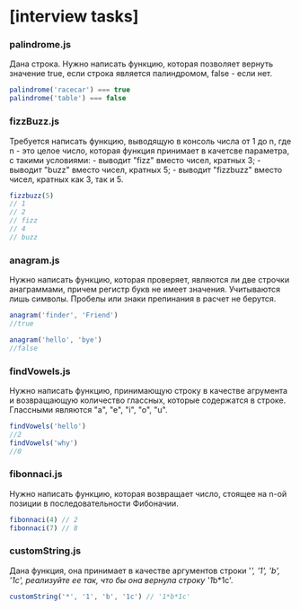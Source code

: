 # [interview tasks]

### palindrome.js

Дана строка. Нужно написать функцию, которая позволяет вернуть значение true, если строка является палиндромом, false - если нет. 

```javascript
palindrome('racecar') === true
palindrome('table') === false
```

### fizzBuzz.js

Требуется написать функцию, выводящую в консоль числа от 1 до n, где n - это целое число, которая функция принимает в качетсве параметра, с такими условиями:
	- выводит "fizz" вместо чисел, кратных 3;
	- выводит "buzz" вместо чисел, кратных 5;
	- выводит "fizzbuzz" вместо чисел, кратных как 3, так и 5.

```javascript
fizzbuzz(5)
// 1
// 2
// fizz
// 4
// buzz
```

### anagram.js

Нужно написать функцию, которая проверяет, являются ли две строчки анаграммами, причем регистр букв не имеет значения. Учитываются лишь символы. Пробелы или знаки препинания в расчет не берутся.

```javascript
anagram('finder', 'Friend')
//true

anagram('hello', 'bye')
//false

```

### findVowels.js

Нужно написать функцию, принимающую строку в качестве агрумента и возвращающую количество глассных, которые содержатся в строке. Глассными являются "a", "e", "i", "o", "u".

```javascript
findVowels('hello')
//2
findVowels('why')
//0

```

### fibonnaci.js

Нужно написать функцию, которая возвращает число, стоящее на n-ой позиции в последовательности Фибоначии.

```javascript
fibonnaci(4) // 2
fibonnaci(7) // 8 
```


### customString.js

Дана функция, она принимает в качестве аргументов строки '*', '1', 'b', '1c', реализуйте ее так, что бы она вернула строку '1*b*1c'.

```javascript
customString('*', '1', 'b', '1c') // '1*b*1c'
```
